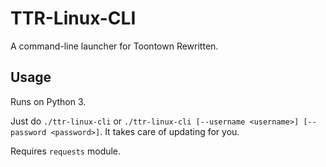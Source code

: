 # TTR-Linux-CLI
A command-line launcher for Toontown Rewritten.

## Usage
Runs on Python 3.

Just do `./ttr-linux-cli` or `./ttr-linux-cli [--username <username>] [--password <password>]`. It takes care of updating for you.

Requires `requests` module.
